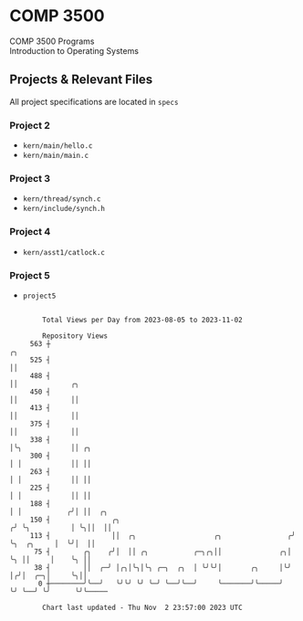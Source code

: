 # COMP 3500
COMP 3500 Programs  
Introduction to Operating Systems  
## Projects & Relevant Files
All project specifications are located in `specs`
### Project 2
- `kern/main/hello.c`
- `kern/main/main.c`
### Project 3
- `kern/thread/synch.c`
- `kern/include/synch.h`
### Project 4
- `kern/asst1/catlock.c`
### Project 5
- `project5`

```

        Total Views per Day from 2023-08-05 to 2023-11-02

        Repository Views
     563 ┼                                                            ╭╮
     525 ┤                                                            ││
     488 ┤                                                            ││             ╭╮
     450 ┤                                                            ││             ││
     413 ┤                                                            ││             ││
     375 ┤                                                            ││             ││
     338 ┤                                                            │╰╮            ││ ╭╮
     300 ┤                                                            │ │            ││ ││
     263 ┤                                                            │ │            ││ ││
     225 ┤                                                            │ │            ││ ││
     188 ┤                                                            │ │           ╭╯│ ││  ╭╮
     150 ┤               ╭╮                                          ╭╯ ╰╮          │ ╰╮││  ││
     113 ┤               ││  ╭╮                   ╭╮                ╭╯   ╰╮  ╭╮     │  ╰╯│  ││
      75 ┤        ╭╮    ╭╯│  ││ ╭╮           ╭─╮╭╮││              ╭╮│     ╰╮ ││     │    ╰╮ ││
      38 ┤        ││  ╭─╯ │╭╮│╰╮│╰╮ ╭─╮  ╭╮  │ ╰╯╰╯│       ╭╮     │╰╯      │╭╯│  ╭─╮│     ╰╮││
       0 ┼────────╯╰──╯   ╰╯╰╯ ╰╯ ╰─╯ ╰──╯╰──╯     ╰───────╯╰─────╯        ╰╯ ╰──╯ ╰╯      ╰╯╰─────

        Chart last updated - Thu Nov  2 23:57:00 2023 UTC
        
```

